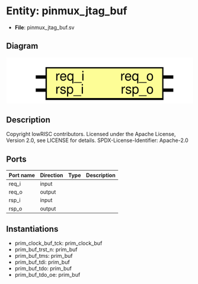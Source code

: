 # Entity: pinmux_jtag_buf

- **File**: pinmux_jtag_buf.sv
## Diagram

![Diagram](pinmux_jtag_buf.svg "Diagram")
## Description

Copyright lowRISC contributors.
 Licensed under the Apache License, Version 2.0, see LICENSE for details.
 SPDX-License-Identifier: Apache-2.0
 
## Ports

| Port name | Direction | Type | Description |
| --------- | --------- | ---- | ----------- |
| req_i     | input     |      |             |
| req_o     | output    |      |             |
| rsp_i     | input     |      |             |
| rsp_o     | output    |      |             |
## Instantiations

- prim_clock_buf_tck: prim_clock_buf
- prim_buf_trst_n: prim_buf
- prim_buf_tms: prim_buf
- prim_buf_tdi: prim_buf
- prim_buf_tdo: prim_buf
- prim_buf_tdo_oe: prim_buf
